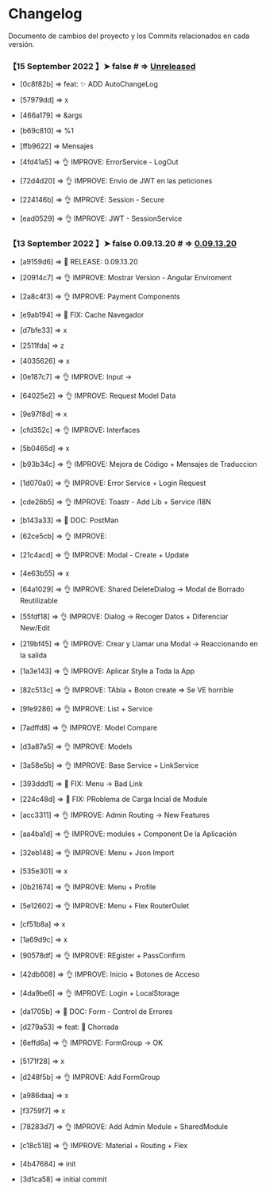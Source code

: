 # Changelog
Documento de cambios del proyecto y los Commits relacionados en cada versión.

### 【15 September 2022 】➤  false   # =>  [Unreleased](https://github.com/TheBoomerDev/angular_01/compare/0.09.13.20...HEAD)

- [0c8f82b] => feat: :sparkles: ADD AutoChangeLog

- [57979dd] => x

- [466a179] => &args

- [b69c810] => %1

- [ffb9622] => Mensajes

- [4fd41a5] => 👌 IMPROVE: ErrorService - LogOut

- [72d4d20] => 👌 IMPROVE: Envío de JWT en las peticiones

- [224146b] => 👌 IMPROVE: Session - Secure

- [ead0529] => 👌 IMPROVE: JWT - SessionService

### 【13 September 2022 】➤  false  0.09.13.20 # =>  [0.09.13.20]()

- [a9159d6] => 🚀 RELEASE: 0.09.13.20

- [20914c7] => 👌 IMPROVE: Mostrar Version - Angular Enviroment

- [2a8c4f3] => 👌 IMPROVE: Payment Components

- [e9ab194] => 🐛 FIX: Cache Navegador

- [d7bfe33] => x

- [2511fda] => z

- [4035626] => x

- [0e187c7] => 👌 IMPROVE: Input -&gt;

- [64025e2] => 👌 IMPROVE: Request Model Data

- [9e97f8d] => x

- [cfd352c] => 👌 IMPROVE: Interfaces

- [5b0465d] => x

- [b93b34c] => 👌 IMPROVE: Mejora de Código + Mensajes de Traduccion

- [1d070a0] => 👌 IMPROVE: Error Service + Login Request

- [cde26b5] => 👌 IMPROVE: Toastr - Add Lib + Service i18N

- [b143a33] => 📖 DOC: PostMan

- [62ce5cb] => 👌 IMPROVE:

- [21c4acd] => 👌 IMPROVE: Modal - Create + Update

- [4e63b55] => x

- [64a1029] => 👌 IMPROVE: Shared DeleteDialog -&gt; Modal de Borrado Reutilizable

- [55fdf18] => 👌 IMPROVE: Dialog -&gt; Recoger Datos + Diferenciar New/Edit

- [219bf45] => 👌 IMPROVE: Crear y Llamar una Modal -&gt; Reaccionando en la salida

- [1a3e143] => 👌 IMPROVE: Aplicar Style a Toda la App

- [82c513c] => 👌 IMPROVE: TAbla + Boton create =&gt; Se VE horrible

- [9fe9286] => 👌 IMPROVE: List + Service

- [7adffd8] => 👌 IMPROVE: Model Compare

- [d3a87a5] => 👌 IMPROVE: Models

- [3a58e5b] => 👌 IMPROVE: Base Service + LinkService

- [393ddd1] => 🐛 FIX: Menu -&gt; Bad Link

- [224c48d] => 🐛 FIX: PRoblema de Carga  Incial de Module

- [acc3311] => 👌 IMPROVE: Admin Routing -&gt; New Features

- [aa4ba1d] => 👌 IMPROVE: modules + Component De la Aplicación

- [32eb148] => 👌 IMPROVE: Menu + Json Import

- [535e301] => x

- [0b21674] => 👌 IMPROVE: Menu + Profile

- [5e12602] => 👌 IMPROVE: Menu + Flex RouterOulet

- [cf51b8a] => x

- [1a69d9c] => x

- [90578df] => 👌 IMPROVE: REgister + PassConfirm

- [42db608] => 👌 IMPROVE: Inicio + Botones de Acceso

- [4da9be6] => 👌 IMPROVE: Login + LocalStorage

- [da1705b] => 📖 DOC: Form - Control de Errores

- [d279a53] => feat: :memo: Chorrada

- [6effd6a] => 👌 IMPROVE: FormGroup -&gt; OK

- [5171f28] => x

- [d248f5b] => 👌 IMPROVE: Add FormGroup

- [a986daa] => x

- [f3759f7] => x

- [78283d7] => 👌 IMPROVE: Add Admin Module + SharedModule

- [c18c518] => 👌 IMPROVE: Material + Routing + Flex

- [4b47684] => init

- [3d1ca58] => initial commit

